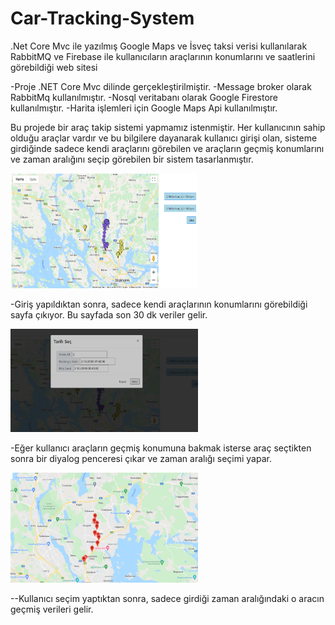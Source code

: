 # Car-Tracking-System
 .Net Core Mvc ile yazılmış Google Maps  ve İsveç taksi verisi kullanılarak RabbitMQ ve Firebase ile kullanıcıların araçlarının konumlarını ve saatlerini görebildiği web sitesi

-Proje .NET Core Mvc dilinde gerçekleştirilmiştir.
-Message broker olarak RabbitMq kullanılmıştır.
-Nosql veritabanı olarak Google Firestore kullanılmıştır.
-Harita işlemleri için Google Maps Api kullanılmıştır.

Bu projede bir araç takip sistemi yapmamız istenmiştir. Her kullanıcının sahip olduğu araçlar vardır ve bu bilgilere dayanarak kullanıcı girişi olan, sisteme girdiğinde sadece kendi araçlarını görebilen ve araçların geçmiş konumlarını ve zaman aralığını seçip görebilen bir sistem tasarlanmıştır. 


  <img
  src="/images/1.png"
  alt="Alt text"
  title="Optional title"
  style="display: inline-block; margin: 0 auto; width: 300px"> 
  
  -Giriş yapıldıktan sonra, sadece kendi araçlarının konumlarını görebildiği sayfa çıkıyor. Bu sayfada son 30 dk veriler gelir.

  
  <img
  src="/images/2.png"
  alt="Alt text"
  title="Optional title"
  style="display: inline-block; margin: 0 auto; width: 300px"> 
  
  -Eğer kullanıcı araçların geçmiş konumuna bakmak isterse araç seçtikten sonra bir diyalog penceresi çıkar ve zaman aralığı seçimi yapar.
  
  
  <img
  src="/images/3.png"
  alt="Alt text"
  title="Optional title"
  style="display: inline-block; margin: 0 auto; width: 300px"> 
  
  --Kullanıcı seçim yaptıktan sonra, sadece girdiği zaman aralığındaki o aracın geçmiş verileri gelir.
  
  
